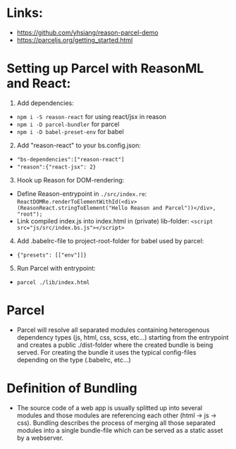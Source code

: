 # Links:
- https://github.com/yhsiang/reason-parcel-demo
- https://parceljs.org/getting_started.html

# Setting up Parcel with ReasonML and React:
1. Add dependencies: 

- `npm i -S reason-react` for using react/jsx in reason
- `npm i -D parcel-bundler` for parcel
- `npm i -D babel-preset-env` for babel

2. Add "reason-react" to your bs.config.json:
- `"bs-dependencies":["reason-react"]`
- `"reason":{"react-jsx": 2}`

3. Hook up Reason for DOM-rendering:
- Define Reason-entrypoint in `./src/index.re`:
`ReactDOMRe.renderToElementWithId(<div>(ReasonReact.stringToElement("Hello Reason and Parcel"))</div>, "root");`
- Link compiled index.js into index.html in (private) lib-folder: `<script src="js/src/index.bs.js"></script>`

4. Add .babelrc-file to project-root-folder for babel used by parcel:
- `{"presets": [["env"]]}`

5. Run Parcel with entrypoint:
- `parcel ./lib/index.html`

# Parcel
- Parcel will resolve all separated modules containing heterogenous dependency types (js, html, css, scss, etc...) starting from the entrypoint and creates a public ./dist-folder where the created bundle is being served. For creating the bundle it uses the typical config-files depending on the type (.babelrc, etc...)

# Definition of Bundling
- The source code of a web app is usually splitted up into several modules and those modules are referencing each other (html -> js -> css). Bundling describes the process of merging all those separated modules into
a single bundle-file which can be served as a static asset by a webserver.